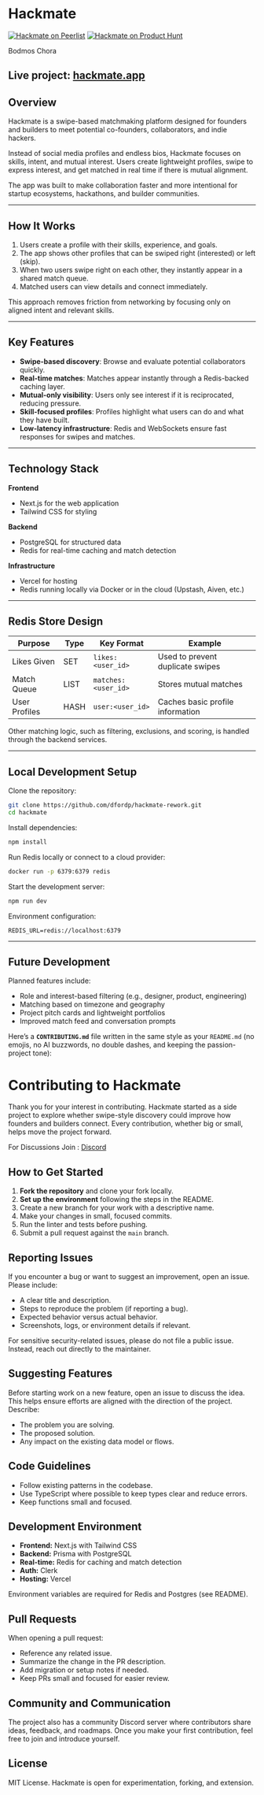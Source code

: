 # Hackmate

[![Hackmate on Peerlist](https://peerlist.io/api/v1/projects/embed/PRJHJKNR7KLEGQGOG1AQJJMBRREMRN?showUpvote=false&theme=light)](https://peerlist.io/dfordp/project/hackmate)
[![Hackmate on Product Hunt](https://api.producthunt.com/widgets/embed-image/v1/featured.svg?post_id=1018821&theme=light)](https://www.producthunt.com/products/hackmate?utm_source=badge-featured&utm_medium=badge&utm_source=badge-hackmate)

Bodmos Chora

**Live project:** [hackmate.app](https://hackmate.app/)
---

## Overview

Hackmate is a swipe-based matchmaking platform designed for founders and builders to meet potential co-founders, collaborators, and indie hackers.

Instead of social media profiles and endless bios, Hackmate focuses on skills, intent, and mutual interest. Users create lightweight profiles, swipe to express interest, and get matched in real time if there is mutual alignment.

The app was built to make collaboration faster and more intentional for startup ecosystems, hackathons, and builder communities.

---

## How It Works

1. Users create a profile with their skills, experience, and goals.
2. The app shows other profiles that can be swiped right (interested) or left (skip).
3. When two users swipe right on each other, they instantly appear in a shared match queue.
4. Matched users can view details and connect immediately.

This approach removes friction from networking by focusing only on aligned intent and relevant skills.

---

## Key Features

* **Swipe-based discovery**: Browse and evaluate potential collaborators quickly.
* **Real-time matches**: Matches appear instantly through a Redis-backed caching layer.
* **Mutual-only visibility**: Users only see interest if it is reciprocated, reducing pressure.
* **Skill-focused profiles**: Profiles highlight what users can do and what they have built.
* **Low-latency infrastructure**: Redis and WebSockets ensure fast responses for swipes and matches.

---

## Technology Stack

**Frontend**

* Next.js for the web application
* Tailwind CSS for styling

**Backend**

* PostgreSQL for structured data
* Redis for real-time caching and match detection

**Infrastructure**

* Vercel for hosting
* Redis running locally via Docker or in the cloud (Upstash, Aiven, etc.)

---

## Redis Store Design

| Purpose       | Type | Key Format          | Example                          |
| ------------- | ---- | ------------------- | -------------------------------- |
| Likes Given   | SET  | `likes:<user_id>`   | Used to prevent duplicate swipes |
| Match Queue   | LIST | `matches:<user_id>` | Stores mutual matches            |
| User Profiles | HASH | `user:<user_id>`    | Caches basic profile information |

Other matching logic, such as filtering, exclusions, and scoring, is handled through the backend services.

---

## Local Development Setup

Clone the repository:

```bash
git clone https://github.com/dfordp/hackmate-rework.git
cd hackmate
```

Install dependencies:

```bash
npm install
```

Run Redis locally or connect to a cloud provider:

```bash
docker run -p 6379:6379 redis
```

Start the development server:

```bash
npm run dev
```

Environment configuration:

```env
REDIS_URL=redis://localhost:6379
```

---

## Future Development

Planned features include:

* Role and interest-based filtering (e.g., designer, product, engineering)
* Matching based on timezone and geography
* Project pitch cards and lightweight portfolios
* Improved match feed and conversation prompts


Here’s a **`CONTRIBUTING.md`** file written in the same style as your `README.md` (no emojis, no AI buzzwords, no double dashes, and keeping the passion-project tone):


# Contributing to Hackmate

Thank you for your interest in contributing. Hackmate started as a side project to explore whether swipe-style discovery could improve how founders and builders connect. Every contribution, whether big or small, helps move the project forward.

For Discussions Join : [Discord](https://discord.gg/E8MaEyD7ws)

## How to Get Started

1. **Fork the repository** and clone your fork locally.
2. **Set up the environment** following the steps in the README.
3. Create a new branch for your work with a descriptive name.
4. Make your changes in small, focused commits.
5. Run the linter and tests before pushing.
6. Submit a pull request against the `main` branch.


## Reporting Issues

If you encounter a bug or want to suggest an improvement, open an issue. Please include:

* A clear title and description.
* Steps to reproduce the problem (if reporting a bug).
* Expected behavior versus actual behavior.
* Screenshots, logs, or environment details if relevant.

For sensitive security-related issues, please do not file a public issue. Instead, reach out directly to the maintainer.

## Suggesting Features

Before starting work on a new feature, open an issue to discuss the idea. This helps ensure efforts are aligned with the direction of the project. Describe:

* The problem you are solving.
* The proposed solution.
* Any impact on the existing data model or flows.


## Code Guidelines

* Follow existing patterns in the codebase.
* Use TypeScript where possible to keep types clear and reduce errors.
* Keep functions small and focused.


## Development Environment

* **Frontend:** Next.js with Tailwind CSS
* **Backend:** Prisma with PostgreSQL
* **Real-time:** Redis for caching and match detection
* **Auth:** Clerk
* **Hosting:** Vercel

Environment variables are required for Redis and Postgres (see README).


## Pull Requests

When opening a pull request:

* Reference any related issue.
* Summarize the change in the PR description.
* Add migration or setup notes if needed.
* Keep PRs small and focused for easier review.


## Community and Communication

The project also has a community Discord server where contributors share ideas, feedback, and roadmaps. Once you make your first contribution, feel free to join and introduce yourself.



## License

MIT License. Hackmate is open for experimentation, forking, and extension.
